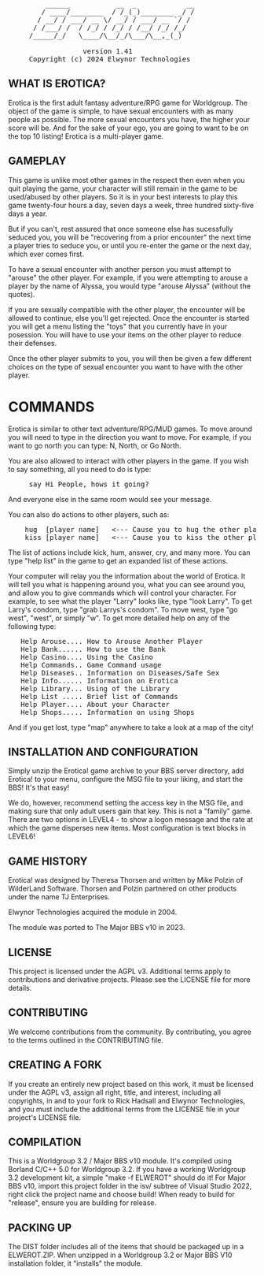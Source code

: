 <pre>
         ______           __  _            __
        / ____/________  / /_(_)________ _/ /
       / __/ / ___/ __ \/ __/ / ___/ __ `/ / 
      / /___/ /  / /_/ / /_/ / /__/ /_/ /_/  
     /_____/_/   \____/\__/_/\___/\__,_(_)   
                                        
                  version 1.41
     Copyright (c) 2024 Elwynor Technologies
</pre>

## WHAT IS EROTICA?

 Erotica is the first adult fantasy adventure/RPG game for Worldgroup. The 
 object of the game is simple, to have sexual encounters with as many people as
 possible. The more sexual encounters you have, the higher your score will be. 
 And for the sake of your ego, you are going to want to be on the top 10 
 listing!  Erotica is a multi-player game. 
 
## GAMEPLAY
 
 This game is unlike most other games in the respect then even when you
 quit playing the game, your character will still remain in the game to be
 used/abused by other players. So it is in your best interests to play this
 game twenty-four hours a day, seven days a week, three hundred sixty-five
 days a year.

 But if you can't, rest assured that once someone else has sucessfully
 seduced you, you will be "recovering from a prior encounter" the next time
 a player tries to seduce you, or until you re-enter the game or the next
 day, which ever comes first.

 To have a sexual encounter with another person you must attempt to "arouse"
 the other player. For example, if you were attempting to arouse a player by
 the name of Alyssa, you would type "arouse Alyssa" (without the quotes).

 If you are sexually compatible with the other player, the encounter will be
 allowed to continue, else you'll get rejected. Once the encounter is started
 you will get a menu listing the "toys" that you currently have in your
 posession. You will have to use your items on the other player to reduce
 their defenses.

 Once the other player submits to you, you will then be given a few different
 choices on the type of sexual encounter you want to have with the other
 player.
 
# COMMANDS
 
 Erotica is similar to other text adventure/RPG/MUD games. To move around you
 will need to type in the direction you want to move. For example, if you want
 to go north you can type: N, North, or Go North.
 
 You are also allowed to interact with other players in the game. If you wish
 to say something, all you need to do is type:
<pre>
     say Hi People, hows it going?
</pre>  
 And everyone else in the same room would see your message.
 
 You can also do actions to other players, such as:
<pre>
    hug  [player name]   <--- Cause you to hug the other player
    kiss [player name]   <--- Cause you to kiss the other player
</pre> 
 The list of actions include kick, hum, answer, cry, and many more. You can
 type "help list" in the game to get an expanded list of these actions.

 Your computer will relay you the information about the world of Erotica.
 It will tell you what is happening around you, what you can see around you,
 and allow you to give commands which will control your character. For
 example, to see what the player "Larry" looks like, type "look Larry". To
 get Larry's condom, type "grab Larrys's condom". To move west, type
 "go west", "west", or simply "w". To get more detailed help on any of the
 following type:
<pre>
   Help Arouse.... How to Arouse Another Player
   Help Bank...... How to use the Bank
   Help Casino.... Using the Casino
   Help Commands.. Game Command usage
   Help Diseases.. Information on Diseases/Safe Sex
   Help Info...... Information on Erotica
   Help Library... Using of the Library
   Help List ..... Brief list of Commands
   Help Player.... About your Character
   Help Shops..... Information on using Shops
</pre>  
 And if you get lost, type "map" anywhere to take a look at a map of the
 city!
 
## INSTALLATION AND CONFIGURATION
 
 Simply unzip the Erotica! game archive to your BBS server directory,
 add Erotica! to your menu, configure the MSG file to your liking, and start
 the BBS!  It's that easy! 
 
 We do, however, recommend setting the access key in the MSG file, and making
 sure that only adult users gain that key.  This is not a "family" game. There
 are two options in LEVEL4 - to show a logon message and the rate at which
 the game disperses new items. Most configuration is text blocks in LEVEL6!

## GAME HISTORY
 
 Erotica! was designed by Theresa Thorsen and written by Mike Polzin of 
 WilderLand Software. Thorsen and Polzin partnered on other products under
 the name TJ Enterprises.
 
 Elwynor Technologies acquired the module in 2004.
 
 The module was ported to The Major BBS v10 in 2023. 
 
## LICENSE

 This project is licensed under the AGPL v3. Additional terms apply to 
 contributions and derivative projects. Please see the LICENSE file for 
 more details.

## CONTRIBUTING

 We welcome contributions from the community. By contributing, you agree to the
 terms outlined in the CONTRIBUTING file.

## CREATING A FORK

 If you create an entirely new project based on this work, it must be licensed 
 under the AGPL v3, assign all right, title, and interest, including all 
 copyrights, in and to your fork to Rick Hadsall and Elwynor Technologies, and 
 you must include the additional terms from the LICENSE file in your project's 
 LICENSE file.

## COMPILATION

 This is a Worldgroup 3.2 / Major BBS v10 module. It's compiled using Borland
 C/C++ 5.0 for Worldgroup 3.2. If you have a working Worldgroup 3.2 development
 kit, a simple "make -f ELWEROT" should do it! For Major BBS v10, import this
 project folder in the isv/ subtree of Visual Studio 2022, right click the
 project name and choose build! When ready to build for "release", ensure you
 are building for release.

## PACKING UP

 The DIST folder includes all of the items that should be packaged up in a 
 ELWEROT.ZIP. When unzipped in a Worldgroup 3.2 or Major BBS V10 installation 
 folder, it "installs" the module.
